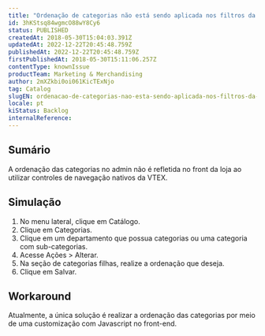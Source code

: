 ```yaml
---
title: "Ordenação de categorias não está sendo aplicada nos filtros da loja"
id: 3hKStsq84wgmcO88wY8Cy6
status: PUBLISHED
createdAt: 2018-05-30T15:04:03.391Z
updatedAt: 2022-12-22T20:45:48.759Z
publishedAt: 2022-12-22T20:45:48.759Z
firstPublishedAt: 2018-05-30T15:11:06.257Z
contentType: knownIssue
productTeam: Marketing & Merchandising
author: 2mXZkbi0oi061KicTExNjo
tag: Catalog
slugEN: ordenacao-de-categorias-nao-esta-sendo-aplicada-nos-filtros-da-loja
locale: pt
kiStatus: Backlog
internalReference: 
---
```


## Sumário

A ordenação das categorias no admin não é refletida no front da loja ao utilizar controles de navegação nativos da VTEX.

## Simulação

1. No menu lateral, clique em Catálogo.
2. Clique em Categorias.
3. Clique em um departamento que possua categorias ou uma categoria com sub-categorias.
4. Acesse Ações > Alterar.
5. Na seção de categorias filhas, realize a ordenação que deseja.
6. Clique em Salvar.

## Workaround

Atualmente, a única solução é realizar a ordenação das categorias por meio de uma customização com Javascript no front-end.

